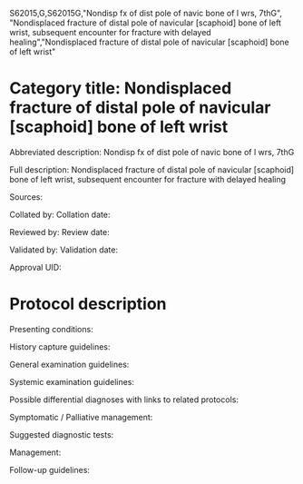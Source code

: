 S62015,G,S62015G,"Nondisp fx of dist pole of navic bone of l wrs, 7thG", "Nondisplaced fracture of distal pole of navicular [scaphoid] bone of left wrist, subsequent encounter for fracture with delayed healing","Nondisplaced fracture of distal pole of navicular [scaphoid] bone of left wrist"
# Category title: Nondisplaced fracture of distal pole of navicular [scaphoid] bone of left wrist

Abbreviated description: Nondisp fx of dist pole of navic bone of l wrs, 7thG

Full description: Nondisplaced fracture of distal pole of navicular [scaphoid] bone of left wrist, subsequent encounter for fracture with delayed healing

Sources:

Collated by:
Collation date:

Reviewed by:
Review date:

Validated by:
Validation date:

Approval UID:

# Protocol description

Presenting conditions:

History capture guidelines:

General examination guidelines:

Systemic examination guidelines:

Possible differential diagnoses with links to related protocols:

Symptomatic / Palliative management:

Suggested diagnostic tests:

Management:

Follow-up guidelines:
